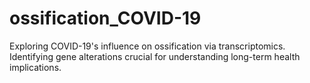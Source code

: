 # ossification_COVID-19
Exploring COVID-19's influence on ossification via transcriptomics. Identifying gene alterations crucial for understanding long-term health implications.
